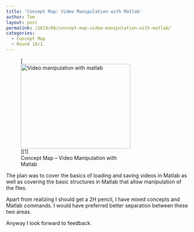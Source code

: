 ```yaml
---
title: 'Concept Map: Video Manipulation with Matlab'
author: Tom
layout: post
permalink: /2014/06/concept-map-video-manipulation-with-matlab/
categories:
  - Concept Map
  - Round 10/1
---
```

<figure id="attachment_7665" style="width: 300px;" class="wp-caption alignnone">[<img class="size-medium wp-image-7665" alt="Video manipulation with matlab" src="http://teaching.software-carpentry.org/wp-content/uploads/2014/06/pdf1-300x231.png" width="300" height="231" />][1]<figcaption class="wp-caption-text">Concept Map &#8211; Video Manipulation with Matlab</figcaption></figure> 
The plan was to cover the basics of loading and saving videos in Matlab as well as covering the basic structures in Matlab that allow manipulation of the files.

Apart from realizing I should get a 2H pencil, I have mixed concepts and Matlab commands. I would have preferred better separation between these two areas.

Anyway I look forward to feedback.

&nbsp;

 [1]: http://teaching.software-carpentry.org/wp-content/uploads/2014/06/pdf1.png